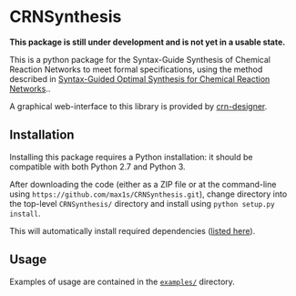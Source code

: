 # CRNSynthesis

**This package is still under development and is not yet in a usable state.**

This is a python package for the Syntax-Guide Synthesis of Chemical Reaction Networks to meet formal specifications, using the method described in [Syntax-Guided Optimal Synthesis for Chemical Reaction Networks](https://link.springer.com/chapter/10.1007/978-3-319-63390-9_20)..

A graphical web-interface to this library is provided by [crn-designer](https://github.com/jamesscottbrown/crn-designer).

## Installation

Installing this package requires a Python installation: it should be compatible with both Python 2.7 and Python 3. 

After downloading the code (either as a ZIP file or at the command-line using ``https://github.com/max1s/CRNSynthesis.git``), change directory into the top-level ``CRNSynthesis/`` directory and install using ``python setup.py install``.

This will automatically install required dependencies ([listed here](https://github.com/max1s/CRNSynthesis/blob/master/setup.py#L12)).


## Usage

Examples of usage are contained in the [``examples/``](https://github.com/max1s/CRNSynthesis/tree/master/examples) directory. 